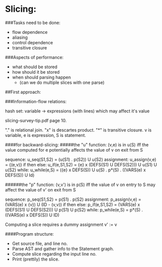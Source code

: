 Slicing:
========

###Tasks need to be done:
 - flow dependence
 - aliasing
 - control dependence
 - transitive closure

###Aspects of performance:
 - what should be stored
 - how should it be stored
 - when should parsing happen
    - (can we do multiple slices with one parse)

##First approach:

###Information-flow relations:

hash set:
variable -> expressions (with lines) which may affect it's value

slicing-survey-tip.pdf page 10.

"." is relational join.
"x" is descartes product.
"*" is transitive closure.
v is variable, e is expression, S is statement.

####for backward-slicing:
#####the "u" function:
(v,e) is in u(S) iff 
the value computed for e potentially affects 
the value of v on exit from S

sequence:
u_seq(S1,S2) = (u(S1) . p(S2)) U u(S2)
assignment:
u_assign(v,e) = {(e,v)}
if then else:
u_if(e,S1,S2) = {e} x (DEFS(S1) U DEFS(S2))) U u(S1) U u(S2)
while:
u_while(e,S) = ({e} x DEFS(S)) U u(S) . p*(S) . ((VARS(e) x DEFS(S)) U Id)

######the "p" function:
(v,v') is in p(S) iff
the value of v on entry to S may affect
the value of v' on exit from S

sequence:
p_seq(S1,S2) = p(S1) . p(S2)
assignment:
p_assign(v,e) = (VARS(e) x {v}) U (ID - (v,v))
if then else:
p_if(e,S1,S2) = (VARS(e) x (DEFS(S1) U DEFS(S2))) U p(S1) U p(S2)
while:
p_while(e,S) = p*(S) . ((VARS(e) x DEFS(S)) U ID)

Computing a slice requires a dummy assignment v' := v

####Program structure:
 - Get source file, and line no.
 - Parse AST and gather info to the Statement graph.
 - Compute slice regarding the input line no.
 - Print (prettily) the slice.